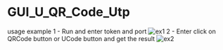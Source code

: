 # GUI_U_QR_Code_Utp
usage example
1 - Run and enter token and port
![ex1](https://user-images.githubusercontent.com/77910713/113427857-76cb7480-93de-11eb-961b-9385fba48431.JPG)
2 - Enter click on QRCode button or UCode button and get the result
![ex2](https://user-images.githubusercontent.com/77910713/113428088-d295fd80-93de-11eb-9739-f3f30744be04.JPG)

